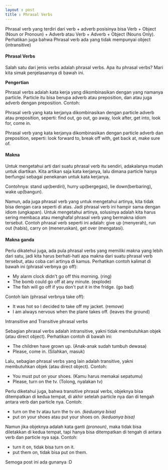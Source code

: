 ```yaml
---
layout : post
title : Phrasal Verbs
---
```


Phrasal verb yang terdiri dari verb + adverb posisinya bisa Verb + Object (Noun or Pronoun) + Adverb atau Verb + Adverb + Object (Nouns Only). Perhatikan juga bahwa Phrasal verb ada yang tidak mempunyai object (intransitive)

#### Phrasal Verbs

Salah satu dari jenis verbs adalah phrasal verbs. Apa itu phrasal verbs? Mari kita simak penjelasannya di bawah ini.

**Pengertian**

Phrasal verbs adalah kata kerja yang dikombinasikan dengan yang namanya particle. Particle itu bisa berupa adverb atau preposition, dan atau juga adverb dengan preposition. Contoh:

Phrasal verb yang kata kerjanya dikombinasikan dengan particle adverb atau preposition, seperti: find out, go out, go away, look after, get into, look for, come in.

Phrasal verb yang kata kerjanya dikombinasikan dengan particle adverb dan preposition, seperti: look forward to, break off with, get back at, make sure of.

#### Makna

Untuk mengetahui arti dari suatu phrasal verb itu sendiri, adakalanya mudah untuk diartikan. Kita artikan saja kata kerjanya, lalu dimana particle hanya berfungsi sebagai penekanan untuk kata kerjanya.

Contohnya: stand up(berdiri), hurry up(bergegas), lie down(berbaring), wake up(bangun).

Namun, ada juga phrasal verb yang untuk mengetahui artinya, kita tidak bisa dengan cara seperti di atas. Jadi phrasal verb ini hampir sama dengan idiom (ungkapan). Untuk mengetahui artinya, solusinya adalah kita harus sering membaca atau menghafal phrasal verb yang bermakna idiom tersebut. Contoh phrasal verb seperti ini adalah: give up (menyerah), run out (habis), carry on (meneruskan), get over (mengatasi).

#### Makna ganda

Perlu dikatehui juga, ada pula phrasal verbs yang memiliki makna yang lebih dari satu, jadi kita harus berhati-hati apa makna dari suatu phrasal verb tersebut, atau coba cari artinya di kamus. Perhatikan contoh kalimat di bawah ini (phrasal verbnya go off):

- My alarm clock didn't go off this morning. (ring)
- The bomb could go off at any minute. (explode)
- The fish will go off if you don't put it in the fridge. (go bad)

Contoh lain (phrasal verbnya take off):

- It was hot so I decided to take off my jacket. (remove)
- I am always nervous when the plane takes off. (leaves the ground)


Intransitive and Transitive phrasal verbs

Sebagian phrasal verbs adalah intransitive, yakni tidak membutuhkan objek (atau direct object). Perhatikan contoh di bawah ini:

- The children have grown up. (Anak-anak sudah tumbuh dewasa)
- Please, come in. (Silahkan, masuk)

Lalu, sebagian phrasal verbs yang lain adalah transitive, yakni membutuhkan objek (atau direct object). Contoh:

- You must put on your shoes. (Kamu harus memakai sepatumu)
- Please, turn on the tv.
(Tolong, nyalakan tv)

Perlu diketahui juga, bahwa transitive phrasal verbs, objeknya bisa ditempatkan di kedua tempat, di akhir setelah particle nya dan di tengah antara verb dan particle nya. Contoh:

- turn on the tv atau turn the tv on. *(keduanya bisa)*
- put on your shoes atau put your shoes on. *(keduanya bisa)*

Namun jika objeknya adalah kata ganti *(pronoun)*, maka tidak bisa diletakkan di kedua tempat, tapi hanya bisa ditempatkan di tengah di antara verb dan particle nya saja. Contoh:

- turn it on, tidak bisa turn on it.
- put them on, tidak bisa put on them.

Semoga post ini ada gunanya :D